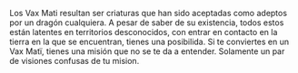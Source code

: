 Los Vax Mati resultan ser criaturas que han sido aceptadas como adeptos por un dragón cualquiera. A pesar de saber de su existencia, todos estos están latentes en territorios desconocidos, con entrar en contacto en la tierra en la que se encuentran, tienes una posibilida. Si te conviertes en un Vax Matï, tienes una misión que no se te da a entender. Solamente un par de visiones confusas de tu mision. 